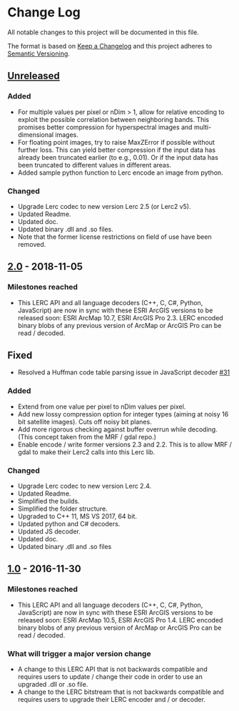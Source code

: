# Change Log

All notable changes to this project will be documented in this file.

The format is based on [Keep a Changelog](http://keepachangelog.com/)
and this project adheres to [Semantic Versioning](http://semver.org/).

## [Unreleased][unreleased]


### Added

* For multiple values per pixel or nDim > 1, allow for relative encoding to exploit the possible correlation between neighboring bands. This promises better compression for hyperspectral images and multi-dimensional images. 
* For floating point images, try to raise MaxZError if possible without further loss. This can yield better compression if the input data has already been truncated earlier (to e.g., 0.01). Or if the input data has been truncated to different values in different areas. 
* Added sample python function to Lerc encode an image from python. 

### Changed

* Upgrade Lerc codec to new version Lerc 2.5 (or Lerc2 v5). 
* Updated Readme.
* Updated doc.
* Updated binary .dll and .so files. 
* Note that the former license restrictions on field of use have been removed. 


## [2.0](https://github.com/Esri/lerc/releases/tag/v2.0) - 2018-11-05

### Milestones reached
- This LERC API and all language decoders (C++, C, C#, Python, JavaScript) are now in sync with these ESRI ArcGIS versions to be released soon: ESRI ArcMap 10.7, ESRI ArcGIS Pro 2.3. LERC encoded binary blobs of any previous version of ArcMap or ArcGIS Pro can be read / decoded.

## Fixed

* Resolved a Huffman code table parsing issue in JavaScript decoder [#31](https://github.com/Esri/lerc/pull/31)

### Added

* Extend from one value per pixel to nDim values per pixel.
* Add new lossy compression option for integer types (aiming at noisy 16 bit satellite images). Cuts off noisy bit planes.
* Add more rigorous checking against buffer overrun while decoding. (This concept taken from the MRF / gdal repo.)
* Enable encode / write former versions 2.3 and 2.2. This is to allow MRF / gdal to make their Lerc2 calls into this Lerc lib. 

### Changed

* Upgrade Lerc codec to new version Lerc 2.4.
* Updated Readme.
* Simplified the builds.
* Simplified the folder structure.
* Upgraded to C++ 11, MS VS 2017, 64 bit.
* Updated python and C# decoders.
* Updated JS decoder. 
* Updated doc.
* Updated binary .dll and .so files

## [1.0](https://github.com/Esri/lerc/releases/tag/v1.0) - 2016-11-30

### Milestones reached
- This LERC API and all language decoders (C++, C, C#, Python, JavaScript) are now in sync with these ESRI ArcGIS versions to be released soon: ESRI ArcMap 10.5, ESRI ArcGIS Pro 1.4. LERC encoded binary blobs of any previous version of ArcMap or ArcGIS Pro can be read / decoded.

### What will trigger a major version change
- A change to this LERC API that is not backwards compatible and requires users to update / change their code in order to use an upgraded .dll or .so file.
- A change to the LERC bitstream that is not backwards compatible and requires users to upgrade their LERC encoder and / or decoder.

[unreleased]: https://github.com/Esri/lerc/compare/v2.0...HEAD
